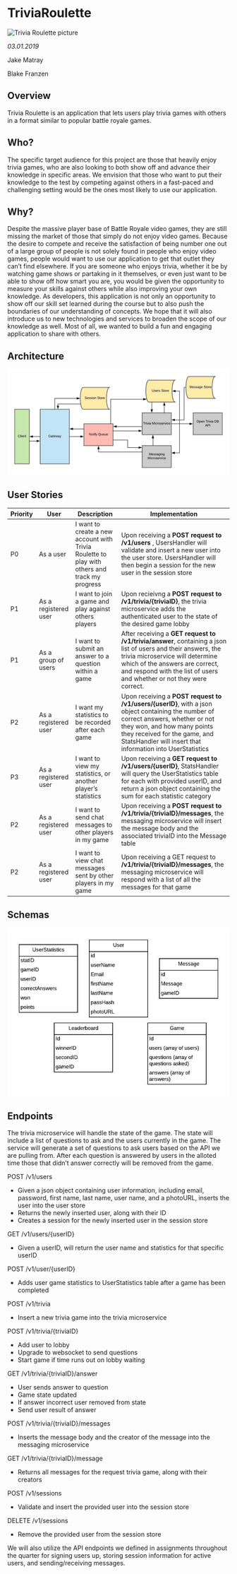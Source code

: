 # TriviaRoulette
![Trivia Roulette picture](images/image3.jpg)

_03.01.2019_

Jake Matray

Blake Franzen

## Overview
Trivia Roulette is an application that lets users play trivia games with others in a format similar to popular battle royale games. 

## Who?
The specific target audience for this project are those that heavily enjoy trivia games, who are also looking to both show off and advance their knowledge in specific areas. We envision that those who want to put their knowledge to the test by competing against others in a fast-paced and challenging setting would be the ones most likely to use our application.

## Why?
Despite the massive player base of Battle Royale video games, they are still missing the market of those that simply do not enjoy video games. Because the desire to compete and receive the satisfaction of being number one out of a large group of people is not solely found in people who enjoy video games, people would want to use our application to get that outlet they can’t find elsewhere. If you are someone who enjoys trivia, whether it be by watching game shows or partaking in it themselves, or even just want to be able to show off how smart you are, you would be given the opportunity to measure your skills against others while also improving your own knowledge. 
As developers, this application is not only an opportunity to show off our skill set learned during the course but to also push the boundaries of our understanding of concepts. We hope that it will also introduce us to new technologies and services to broaden the scope of our knowledge as well. Most of all, we wanted to build a fun and engaging application to share with others. 

## Architecture

![architecture diagram](images/image1.jpg)

## User Stories

| Priority | User                 | Description                                                                                   | Implementation                                                                                                                                                                                                                                                 |
|----------|----------------------|-----------------------------------------------------------------------------------------------|----------------------------------------------------------------------------------------------------------------------------------------------------------------------------------------------------------------------------------------------------------------|
| P0       | As a user            | I want to create a new account with Trivia Roulette to play with others and track my progress | Upon receiving a  **POST request to /v1/users** , UsersHandler will validate and insert a new user into the user store. UsersHandler will then begin a session for the new user in the session store                                                               |
| P1       | As a registered user | I want to join a game and play against others players                                         | Upon recieivng a  **POST request to /v1/trivia/{triviaID}**,  the trivia microservice adds the authenticated user to the state of the desired game lobby                                                                                                           |
| P1       | As a group of users  | I want to submit an answer to a question within a game                                        | After receiving a  **GET request to /v1/trivia/answer**,  containing a json list of users and their answers,   the trivia microservice will determine which of the answers are correct, and respond with the list of users and whether or not they were correct.   |
| P2       | As a registered user | I want my statistics to be recorded after each game                                           | Upon receiving a  **POST request to /v1/users/{userID}**,  with a json object containing the number of correct answers, whether or not they won, and how many points they received for the game, and StatsHandler will insert that information into UserStatistics |
| P3       | As a registered user | I want to view my statistics, or another player’s statistics                                  | Upon receiving a  **GET request to /v1/users/{userID}**,  StatsHandler will query the UserStatistics table for each with provided userID, and return a json object containing the sum for each statistic category                                                  |
| P2       | As a registered user | I want to send chat messages to other players in my game                                      | Upon receiving a  **POST request to /v1/trivia/{triviaID}/messages**,  the messaging microservice will insert the message body and the associated triviaID into the Message table                                                                                  |
| P2       | As a registered user | I want to view chat messages sent by other players in my game                                 | Upon receiving a  GET request to **/v1/trivia/{triviaID}/messages**,  the messaging microservice will respond with a list of all the messages for that game                                                                                                        |


## Schemas

![database structure](images/image4.jpg)

## Endpoints 
The trivia microservice will handle the state of the game. The state will include a list of questions to ask and the users currently in the game. The service will generate a set of questions to ask users based on the API we are pulling from. After each question is answered by users in the alloted time those that didn’t answer correctly will be removed from the game. 

POST /v1/users
- Given a json object containing user information, including email, password, first name, last name, user name, and a photoURL, inserts the user into the user store
- Returns the newly inserted user, along with their ID
- Creates a session for the newly inserted user in the session store


GET /v1/users/{userID}
- Given a userID, will return the user name and statistics for that specific userID 

POST /v1/user/{userID}
- Adds user game statistics to UserStatistics table after a game has been completed

POST /v1/trivia
- Insert a new trivia game into the trivia microservice

POST /v1/trivia/{triviaID}
- Add user to lobby
- Upgrade to websocket to send questions
- Start game if time runs out on lobby waiting

GET /v1/trivia/{triviaID}/answer
- User sends answer to question
- Game state updated
- If answer incorrect user removed from state
- Send user result of answer

POST /v1/trivia/{triviaID}/messages
- Inserts the message body and the creator of the message into the messaging microservice

GET /v1/trivia/{triviaID}/message
- Returns all messages for the request trivia game, along with their creators

POST /v1/sessions
- Validate and insert the provided user into the session store

DELETE /v1/sessions
- Remove the provided user from the session store


We will also utilize the API endpoints we defined in assignments throughout the quarter for signing users up, storing session information for active users, and sending/receiving messages. 

